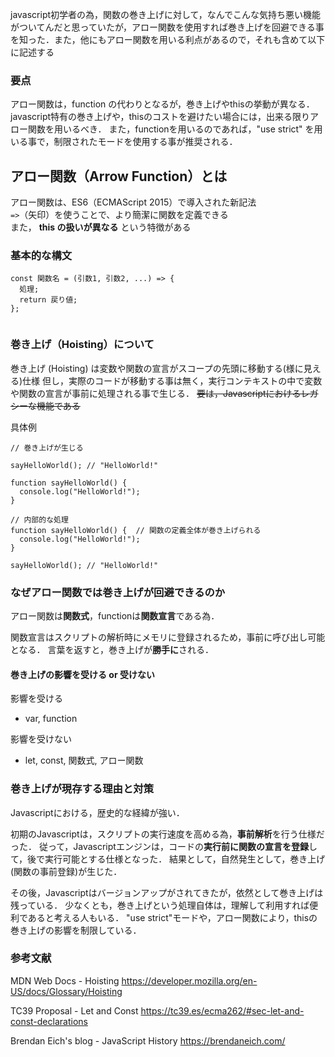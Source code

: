 javascript初学者の為，関数の巻き上げに対して，なんでこんな気持ち悪い機能がついてんだと思っていたが，アロー関数を使用すれば巻き上げを回避できる事を知った．また，他にもアロー関数を用いる利点があるので，それも含めて以下に記述する

### 要点
アロー関数は，function の代わりとなるが，巻き上げやthisの挙動が異なる．
javascript特有の巻き上げや，thisのコストを避けたい場合には，出来る限りアロー関数を用いるべき．
また，functionを用いるのであれば，"use strict" を用いる事で，制限されたモードを使用する事が推奨される．

## アロー関数（Arrow Function）とは
アロー関数は、ES6（ECMAScript 2015）で導入された新記法  
`=>`（矢印）を使うことで、より簡潔に関数を定義できる  
また， **this の扱いが異なる** という特徴がある


### 基本的な構文
```
const 関数名 = (引数1, 引数2, ...) => {
  処理;
  return 戻り値;
};


```


### 巻き上げ（Hoisting）について
巻き上げ (Hoisting) は変数や関数の宣言がスコープの先頭に移動する(様に見える)仕様
但し，実際のコードが移動する事は無く，実行コンテキストの中で変数や関数の宣言が事前に処理される事で生じる．
~~要は，Javascriptにおけるレガシーな機能である~~



</details>


具体例
```
// 巻き上げが生じる

sayHelloWorld(); // "HelloWorld!"

function sayHelloWorld() {
  console.log("HelloWorld!");
}

```

```
// 内部的な処理
function sayHelloWorld() {  // 関数の定義全体が巻き上げられる
  console.log("HelloWorld!");
}

sayHelloWorld(); // "HelloWorld!"

```





### なぜアロー関数では巻き上げが回避できるのか
アロー関数は**関数式**，functionは**関数宣言**である為．

関数宣言はスクリプトの解析時にメモリに登録されるため，事前に呼び出し可能となる．
言葉を返すと，巻き上げが**勝手に**される．

#### 巻き上げの影響を受ける or 受けない
影響を受ける
 - var, function

影響を受けない
 - let, const, 関数式, アロー関数



### 巻き上げが現存する理由と対策
Javascriptにおける，歴史的な経緯が強い．

初期のJavascriptは，スクリプトの実行速度を高める為，**事前解析**を行う仕様だった．
従って，Javascriptエンジンは，コードの**実行前に関数の宣言を登録**して，後で実行可能とする仕様となった．
結果として，自然発生として，巻き上げ(関数の事前登録)が生じた．


その後，Javascriptはバージョンアップがされてきたが，依然として巻き上げは残っている．
少なくとも，巻き上げという処理自体は，理解して利用すれば便利であると考える人もいる．
"use strict"モードや，アロー関数により，thisの巻き上げの影響を制限している．





### 参考文献
MDN Web Docs - Hoisting
https://developer.mozilla.org/en-US/docs/Glossary/Hoisting

TC39 Proposal - Let and Const
https://tc39.es/ecma262/#sec-let-and-const-declarations

Brendan Eich's blog - JavaScript History
https://brendaneich.com/

